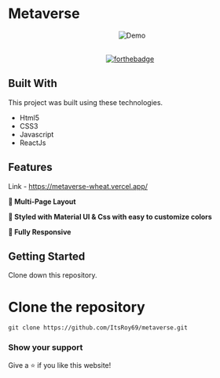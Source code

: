 # Metaverse

<div align="center">
  <img alt="Demo" src="https://user-images.githubusercontent.com/78967360/167302905-b82567df-1e9f-4c41-8ea9-4ef51ea8f514.png" />

</div>

<br/>

<center>

[![forthebadge](https://forthebadge.com/images/badges/built-with-love.svg)](https://forthebadge.com) &nbsp;

</center>

## Built With

This project was built using these technologies.

- Html5
- CSS3
- Javascript
- ReactJs

## Features

Link - https://metaverse-wheat.vercel.app/

**📖 Multi-Page Layout**

**🎨 Styled with Material UI & Css with easy to customize colors**

**📱 Fully Responsive**

## Getting Started

Clone down this repository. 
# Clone the repository
`git clone https://github.com/ItsRoy69/metaverse.git`

### Show your support

Give a ⭐ if you like this website!
